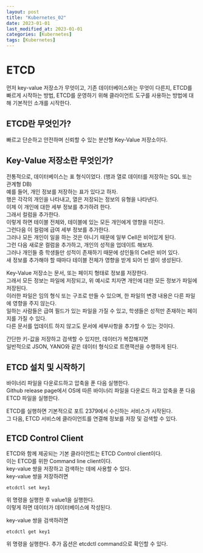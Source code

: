 ```yaml
---
layout: post
title: "Kubernetes_02"
date: 2023-01-01
last_modified_at: 2023-01-01
categories: [Kubernetes]
tags: [Kubernetes]
---
```


# ETCD
먼저 key-value 저장소가 무엇이고, 기존 데이터베이스와는 무엇이 다른지, ETCD를 빠르게 시작하는 방법, ETCD를 운영하기 위해 클라이언트 도구를 사용하는 방법에 대해 기본적인 소개를 시작한다. 

## ETCD란 무엇인가?
빠르고 단순하고 안전하며 신뢰할 수 있는 분산형 Key-Value 저장소이다. 

## Key-Value 저장소란 무엇인가?
전통적으로, 데이터베이스는 표 형식이었다. (행과 열로 데이터를 저장하는 SQL 또는 관계형 DB)    
예를 들어, 개인 정보를 저장하는 표가 있다고 하자.   
행은 각각의 개인을 나타내고, 열은 저장되는 정보의 유형을 나타낸다.   
이제 이 개인에 대한 세부 정보를 추가하려 한다.   
그래서 컬럼을 추가한다.   
이렇게 하면 테이블 전체와, 테이블에 있는 모든 개인에게 영향을 미친다.   
그런다음 이 컬럼에 급여 세부 정보를 추가한다.    
그러나 모든 개인이 일을 하는 것은 아니기 때문에 일부 Cell은 비어있게 된다.   
그런 다음 새로운 컬럼을 추가하고, 개인의 성적을 업데이트 해보자.   
그러나 개인들 중 학생들만 성적이 존재하기 때문에 성인들의 Cell은 비어 있다.   
새 정보를 추가해야 할 때마다 테이블 전체가 영향을 받게 되어 빈 셀이 생성된다.

Key-Value 저장소는 문서, 또는 페이지 형태로 정보를 저장한다.    
그래서 모든 정보는 파일에 저장되고, 위 예시로 치자면 개인에 대한 모든 정보가 파일에 저장된다.   
이러한 파일은 임의 형식 또는 구조로 만들 수 있으며, 한 파일의 변경 내용은 다른 파일에 영향을 주지 않는다.   
일하는 사람들은 급여 필드가 있는 파일을 가질 수 있고, 학생들은 성적만 존재하는 페이지를 가질 수 있다.   
다른 문서를 업데이트 하지 않고도 문서에 세부사항을 추가할 수 있는 것이다.   

간단한 키-값을 저장하고 검색할 수 있지만, 데이터가 복잡해지면     
일반적으로 JSON, YANO와 같은 데이터 형식으로 트랜잭션을 수행하게 된다. 

## ETCD 설치 및 시작하기
바이너리 파일을 다운로드하고 압축을 푼 다음 실행한다.    
Github release page에서 OS에 따른 바이너리 파일을 다운로드 하고 압축을 푼 다음 ETCD 파일을 실행한다.    

ETCD를 실행하면 기본적으로 포트 2379에서 수신하는 서비스가 시작된다.   
그 다음, ETCD 서비스에 클라이언트를 연결해 정보를 저장 및 검색할 수 있다. 

## ETCD Control Client
ETCD와 함께 제공되는 기본 클라이언트는 ETCD Control client이다.    
이는 ETCD를 위한 Command line client이다.   
key-value 쌍을 저장하고 검색하는 데에 사용할 수 있다.    
key-value 쌍을 저장하려면 
```
etcdctl set key1
```
위 명령을 실행한 후 value1을 실행한다.   
이렇게 하면 데이터가 데이터베이스에 작성된다. 

key-value 쌍을 검색하려면 
```
etcdctl get key1
```
위 명령을 실행한다. 
추가 옵션은 etcdctl command으로 확인할 수 있다. 

